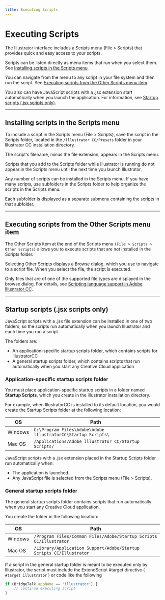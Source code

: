 ```yaml
---
title: Executing Scripts
---
```

# Executing Scripts

The Illustrator interface includes a Scripts menu (File > Scripts) that provides quick and easy access to your scripts.

Scripts can be listed directly as menu items that run when you select them. See [Installing scripts in the Scripts menu](#installing-scripts-in-the-scripts-menu).

You can navigate from the menu to any script in your file system and then run the script. See [Executing scripts from the Other Scripts menu item](#executing-scripts-from-the-other-scripts-menu-item).

You also can have JavaScript scripts with a .jsx extension start automatically when you launch the application. For information, see [Startup scripts (.jsx scripts only)](#startup-scripts-jsx-scripts-only).

---

## Installing scripts in the Scripts menu

To include a script in the Scripts menu (File > Scripts), save the script in the Scripts folder, located in the `/lllustrator CC/Presets` folder in your lllustrator CC installation directory.

The script's filename, minus the file extension, appears in the Scripts menu.

Scripts that you add to the Scripts folder while Illustrator is running do not appear in the Scripts menu until the next time you launch Illustrator.

Any number of scripts can be installed in the Scripts menu. If you have many scripts, use subfolders in the Scripts folder to help organize the scripts in the Scripts menu.

Each subfolder is displayed as a separate submenu containing the scripts in that subfolder.

---

## Executing scripts from the Other Scripts menu item

The Other Scripts item at the end of the Scripts menu `(File > Scripts > Other Scripts)` allows you to execute scripts that are not installed in the Scripts folder.

Selecting Other Scripts displays a Browse dialog, which you use to navigate to a script file. When you select the file, the script is executed.

Only files that are of one of the supported file types are displayed in the browse dialog. For details, see [Scripting language support in Adobe Illustrator CC](./scriptingLanguageSupport.md#scripting-language-support-in-adobe-illustrator-cc).

---

## Startup scripts (.jsx scripts only)

JavaScript scripts with a .jsx file extension can be installed in one of two folders, so the scripts run automatically when you launch Illustrator and each time you run a script.

The folders are:

- An application-specific startup scripts folder, which contains scripts for IllustratorCC
- A general startup scripts folder, which contains scripts that run automatically when you start any Creative Cloud application

### Application-specific startup scripts folder

You must place application-specific startup scripts in a folder named **Startup Scripts**, which you create in the Illustrator installation directory.

For example, when IllustratorCC is installed to its default location, you would create the Startup Scripts folder at the following location:

|   OS    |                             Path                              |
| ------- | ------------------------------------------------------------- |
| Windows | `C:\Program Files\Adobe\Adobe lllustratorCC\Startup Scripts\` |
| Mac OS  | `/Applications/Adobe lllustrator CC/Startup Scripts/`         |

JavaScript scripts with a .jsx extension placed in the Startup Scripts folder run automatically when:

- The application is launched.
- Any JavaScript file is selected from the Scripts menu (File > Scripts).

### General startup scripts folder

The general startup scripts folder contains scripts that run automatically when you start any Creative Cloud application.

You create the folder in the following location:

|   OS    |                                Path                                 |
| ------- | ------------------------------------------------------------------- |
| Windows | `/Program Files/Common Files/Adobe/Startup Scripts CC/Illustrator`  |
| Mac OS  | `/Library/Application Support/Adobe/Startup Scripts CC/Illustrator` |

If a script in the general startup folder is meant to be executed only by Illustrator, the script must include the ExtendScript #target directive ( `#target illustrator` ) or code like the following

```javascript
if (BridgeTalk.appName == "illustrator") {
    // continue executing script
}
```
